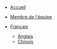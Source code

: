 <!-- navbar docs/_navbar.md -->
- [Accueil](./fr/) 
- [Membre de l'équipe](Fr/navbar/Team/members.md)
  
- [Français](./Fr/)
  - [Anglais]()
  - [Chinois](./Cn/)
